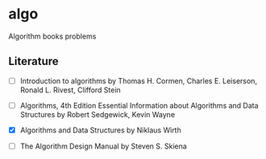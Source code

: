 # algo
Algorithm books problems


## Literature
- [ ] Introduction to algorithms by Thomas H. Cormen, Charles E. Leiserson, Ronald L. Rivest, Clifford Stein
- [ ] Algorithms, 4th Edition Essential Information about Algorithms and Data Structures by Robert Sedgewick, Kevin Wayne
- [x] Algorithms and Data Structures by Niklaus Wirth
- [ ] The Algorithm Design Manual by Steven S. Skiena


